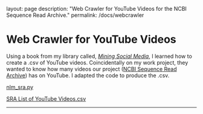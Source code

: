 layout: page
description: "Web Crawler for YouTube Videos for the NCBI Sequence Read Archive."
permalink: /docs/webcrawler

# Web Crawler for YouTube Videos 

Using a book from my library called, [_Mining Social Media_](https://socialdata.site/), I learned how to create a .csv of YouTube videos.  Coincidentally on my work project, they wanted to know how many videos our project ([NCBI Sequence Read Archive](https://www.youtube.com/@NLMNIH/search?query=sra)) has on YouTube. I adapted the code to produce the .csv.

[nlm_sra.py](https://github.com/jenpetsmit/jenpetsmit.github.io/blob/main/docs/webcrawlerpython.py)

[SRA List of YouTube Videos.csv](https://github.com/jenpetsmit/python/blob/main/youtube_videos_sra.csv)

---
